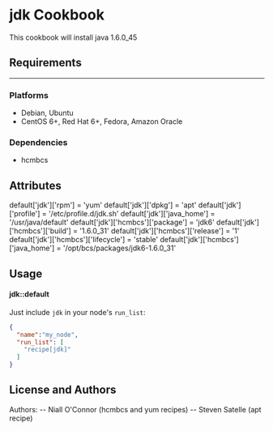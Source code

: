 jdk Cookbook
============
This cookbook will install java 1.6.0_45 

Requirements
------------
------------
### Platforms
- Debian, Ubuntu
- CentOS 6+, Red Hat 6+, Fedora, Amazon Oracle

### Dependencies
- hcmbcs

Attributes
----------
default['jdk']['rpm'] = 'yum'
default['jdk']['dpkg'] = 'apt'
default['jdk']['profile'] = '/etc/profile.d/jdk.sh'
default['jdk']['java_home'] = '/usr/java/default'
default['jdk']['hcmbcs']['package'] = 'jdk6'
default['jdk']['hcmbcs']['build'] = '1.6.0_31'
default['jdk']['hcmbcs']['release'] = '1'
default['jdk']['hcmbcs']['lifecycle'] = 'stable'
default['jdk']['hcmbcs']['java_home'] = '/opt/bcs/packages/jdk6-1.6.0_31'

Usage
-----
#### jdk::default
Just include `jdk` in your node's `run_list`:

```json
{
  "name":"my_node",
  "run_list": [
    "recipe[jdk]"
  ]
}
```


License and Authors
-------------------
Authors: 
-- Niall O'Connor (hcmbcs and yum recipes) 
-- Steven Satelle (apt recipe)
